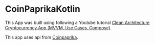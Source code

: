 # CoinPaprikaKotlin

This App was built using following a Youtube tutorial [Clean Architecture Cryptocurrency App (MVVM, Use Cases, Compose)](https://www.youtube.com/watch?v=EF33KmyprEQ).

This app uses api from [Coinpaprika](https://api.coinpaprika.com/).
